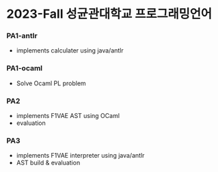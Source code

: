 # 2023-Fall 성균관대학교 프로그래밍언어

### PA1-antlr
- implements calculater using java/antlr

### PA1-ocaml
- Solve Ocaml PL problem

### PA2
- implements F1VAE AST using OCaml
- evaluation

### PA3
- implements F1VAE interpreter using java/antlr
- AST build & evaluation
